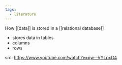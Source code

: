 ```yaml
---
tags:
  - literature
---
```

How [[data]] is stored in a [[relational database]]
- stores data in tables
- columns
- rows


src: https://www.youtube.com/watch?v=qw--VYLpxG4